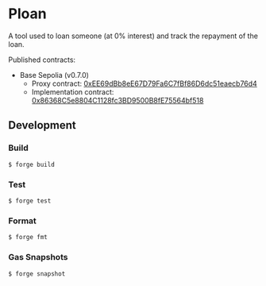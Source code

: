 # Ploan

A tool used to loan someone (at 0% interest) and track the repayment of the loan.

Published contracts:

* Base Sepolia (v0.7.0)
  * Proxy contract: [0xEE69dBb8eE67D79Fa6C7fBf86D6dc51eaecb76d4](https://sepolia.basescan.org/address/0xEE69dBb8eE67D79Fa6C7fBf86D6dc51eaecb76d4)
  * Implementation contract: [0x86368C5e8804C1128fc3BD9500B8fE75564bf518](https://sepolia.basescan.org/address/0x86368C5e8804C1128fc3BD9500B8fE75564bf518)

## Development

### Build

```shell
$ forge build
```

### Test

```shell
$ forge test
```

### Format

```shell
$ forge fmt
```

### Gas Snapshots

```shell
$ forge snapshot
```
